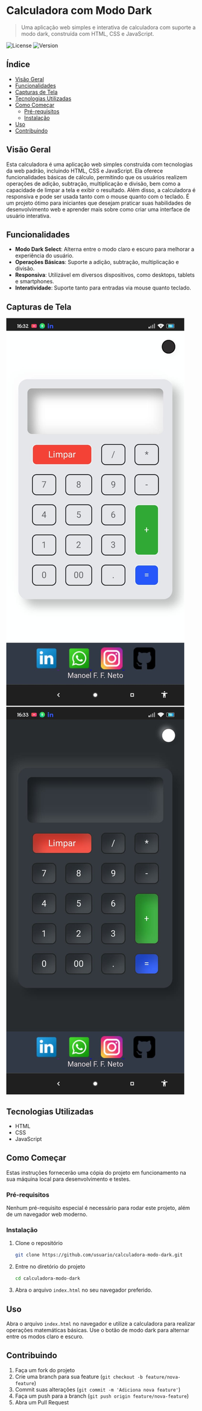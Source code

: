 # Calculadora com Modo Dark

> Uma aplicação web simples e interativa de calculadora com suporte a modo dark, construída com HTML, CSS e JavaScript.

![License](https://img.shields.io/badge/license-MIT-blue.svg)
![Version](https://img.shields.io/badge/version-1.0.0-green.svg)

## Índice

- [Visão Geral](#visão-geral)
- [Funcionalidades](#funcionalidades)
- [Capturas de Tela](#capturas-de-tela)
- [Tecnologias Utilizadas](#tecnologias-utilizadas)
- [Como Começar](#como-começar)
  - [Pré-requisitos](#pré-requisitos)
  - [Instalação](#instalação)
- [Uso](#uso)
- [Contribuindo](#contribuindo)


## Visão Geral

Esta calculadora é uma aplicação web simples construída com tecnologias da web padrão, incluindo HTML, CSS e JavaScript. Ela oferece funcionalidades básicas de cálculo, permitindo que os usuários realizem operações de adição, subtração, multiplicação e divisão, bem como a capacidade de limpar a tela e exibir o resultado. Além disso, a calculadora é responsiva e pode ser usada tanto com o mouse quanto com o teclado. É um projeto ótimo para iniciantes que desejam praticar suas habilidades de desenvolvimento web e aprender mais sobre como criar uma interface de usuário interativa.

## Funcionalidades

- **Modo Dark Select**: Alterna entre o modo claro e escuro para melhorar a experiência do usuário.
- **Operações Básicas**: Suporte a adição, subtração, multiplicação e divisão.
- **Responsiva**: Utilizável em diversos dispositivos, como desktops, tablets e smartphones.
- **Interatividade**: Suporte tanto para entradas via mouse quanto teclado.

## Capturas de Tela

![Modo claro](images/lightimg.jpeg) ![Modo Escuro](images/darkimg.jpeg)

## Tecnologias Utilizadas

- HTML
- CSS
- JavaScript

## Como Começar

Estas instruções fornecerão uma cópia do projeto em funcionamento na sua máquina local para desenvolvimento e testes.

### Pré-requisitos

Nenhum pré-requisito especial é necessário para rodar este projeto, além de um navegador web moderno.

### Instalação

1. Clone o repositório

    ```bash
    git clone https://github.com/usuario/calculadora-modo-dark.git
    ```

2. Entre no diretório do projeto

    ```bash
    cd calculadora-modo-dark
    ```

3. Abra o arquivo `index.html` no seu navegador preferido.

## Uso

Abra o arquivo `index.html` no navegador e utilize a calculadora para realizar operações matemáticas básicas. Use o botão de modo dark para alternar entre os modos claro e escuro.

## Contribuindo

1. Faça um fork do projeto
2. Crie uma branch para sua feature (`git checkout -b feature/nova-feature`)
3. Commit suas alterações (`git commit -m 'Adiciona nova feature'`)
4. Faça um push para a branch (`git push origin feature/nova-feature`)
5. Abra um Pull Request


